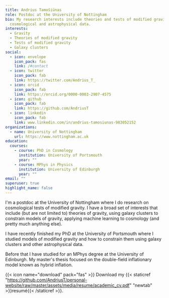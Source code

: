 ```yaml
---
title: Andrius Tamošiūnas
role: Postdoc at the University of Nottingham
bio: My research interests include theories and tests of modified gravity using
  cosmological and astrophysical data.
interests:
  - Gravity
  - Theories of modified gravity
  - Tests of modified gravity
  - Galaxy clusters
social:
  - icon: envelope
    icon_pack: fas
    link: /#contact
  - icon: twitter
    icon_pack: fab
    link: https://twitter.com/Andrius_T_
  - icon: orcid
    icon_pack: fab
    link: https://orcid.org/0000-0003-2907-4575
  - icon: github
    icon_pack: fab
    link: https://github.com/AndriusT
  - icon: linkedin
    icon_pack: fab
    link: www.linkedin.com/in/andrius-tamosiunas-983052152
organizations:
  - name: University of Nottingham
    url: https://www.nottingham.ac.uk
education:
  courses:
    - course: PhD in Cosmology
      institution: University of Portsmouth
      year: ""
    - course: MPhys in Physics
      institution: University of Edinburgh
      year: ""
email: ""
superuser: true
highlight_name: false
---
```

I'm a postdoc at the University of Nottingham where I do research on cosmological tests of modified gravity. I have a broad set of interests that include (but are not limited to) theories of gravity, using galaxy clusters to constrain models of gravity, applying machine learning to cosmology (and pretty much anything else). 

I have recently finished my PhD at the University of Portsmouth where I studied models of modified gravity and how to constrain them using galaxy clusters and other astrophysical data. 

Before that I have studied for an MPhys degree at the University of Edinburgh. My master's thesis focused on the double-field inflationary model known as hybrid inflation.

{{< icon name="download" pack="fas" >}} Download my {{< staticref "https://github.com/AndriusT/personal-website/raw/master/assets/media/resume/academic_cv.pdf" "newtab" >}}resumé{{< /staticref >}}.